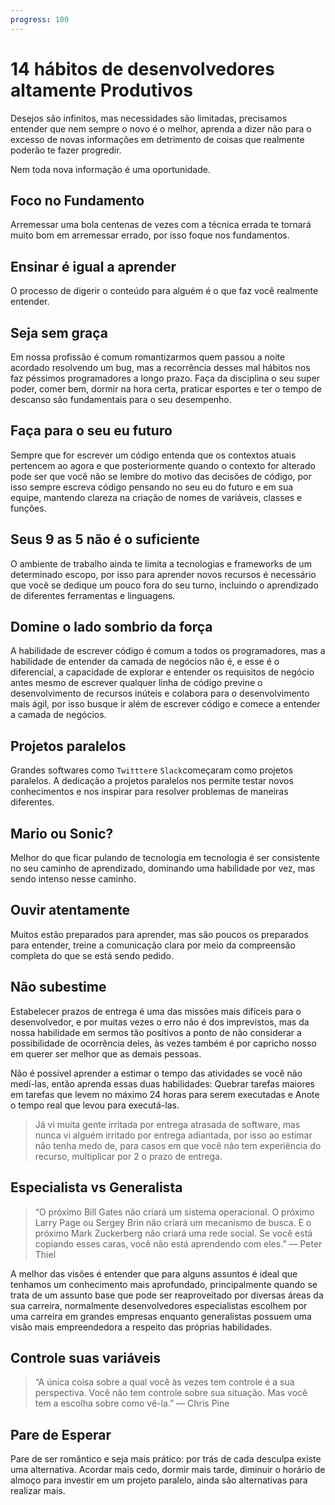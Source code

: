 ```yaml
---
progress: 100
---
```

# 14 hábitos de desenvolvedores altamente Produtivos

Desejos são infinitos, mas necessidades são limitadas, precisamos entender que nem sempre o novo é o melhor, aprenda a dizer não para o excesso de novas informações em detrimento de coisas que realmente poderão te fazer progredir.

Nem toda nova informação é uma oportunidade.
## Foco no Fundamento

Arremessar uma bola centenas de vezes com a técnica errada te tornará muito bom em arremessar errado, por isso foque nos fundamentos.

## Ensinar é igual a aprender

O processo de digerir o conteúdo para alguém é o que faz você realmente entender.

## Seja sem graça

Em nossa profissão é comum romantizarmos quem passou a noite acordado resolvendo um bug, mas a recorrência desses mal hábitos nos faz péssimos programadores a longo prazo. Faça da disciplina o seu super poder, comer bem, dormir na hora certa, praticar esportes e ter o tempo de descanso são fundamentais para o seu desempenho.

## Faça para o seu eu futuro

Sempre que for escrever um código entenda que os contextos atuais pertencem ao agora e que posteriormente quando o contexto for alterado pode ser que você não se lembre do motivo das decisões de código, por isso sempre escreva código pensando no seu eu do futuro e em sua equipe, mantendo clareza na criação de nomes de variáveis, classes e funções.

## Seus 9 as 5 não é o suficiente

O ambiente de trabalho ainda te limita a tecnologias e frameworks de um determinado escopo, por isso para aprender novos recursos é necessário que você se dedique um pouco fora do seu turno, incluindo o aprendizado de diferentes ferramentas e linguagens.

## Domine o lado sombrio da força

A habilidade de escrever código é comum a todos os programadores, mas a habilidade de entender da camada de negócios não é, e esse é o diferencial, a capacidade de explorar e entender os requisitos de negócio antes mesmo de escrever qualquer linha de código previne o desenvolvimento de recursos inúteis e colabora para o desenvolvimento mais ágil, por isso busque ir além de escrever código e comece a entender a camada de negócios.

## Projetos paralelos

Grandes softwares como `Twittter`e `Slack`começaram como projetos paralelos. A dedicação a projetos paralelos nos permite testar novos conhecimentos e nos inspirar para resolver problemas de maneiras diferentes.

## Mario ou Sonic?

Melhor do que ficar pulando de tecnologia em tecnologia é ser consistente no seu caminho de aprendizado, dominando uma habilidade por vez, mas sendo intenso nesse caminho.

## Ouvir atentamente

Muitos estão preparados para aprender, mas são poucos os preparados para entender, treine a comunicação clara por meio da compreensão completa do que se está sendo pedido.

## Não subestime

Estabelecer prazos de entrega é uma das missões mais difíceis para o desenvolvedor, e por muitas vezes o erro não é dos imprevistos, mas da nossa habilidade em sermos tão positivos a ponto de não considerar a possibilidade de ocorrência deles, às vezes também é por capricho nosso em querer ser melhor que as demais pessoas.

Não é possível aprender a estimar o tempo das atividades se você não medí-las, então aprenda essas duas habilidades: Quebrar tarefas maiores em tarefas que levem no máximo 24 horas para serem executadas e Anote o tempo real que levou para executá-las.

> Já vi muita gente irritada por entrega atrasada de software, mas nunca vi alguém irritado por entrega adiantada, por isso ao estimar não tenha medo de, para casos em que você não tem experiência do recurso, multiplicar por 2 o prazo de entrega.

## Especialista vs Generalista

> “O próximo Bill Gates não criará um sistema operacional. O próximo Larry Page ou Sergey Brin não criará um mecanismo de busca. E o próximo Mark Zuckerberg não criará uma rede social. Se você está copiando esses caras, você não está aprendendo com eles.” ― Peter Thiel

A melhor das visões é entender que para alguns assuntos é ideal que tenhamos um conhecimento mais aprofundado, principalmente quando se trata de um assunto base que pode ser reaproveitado por diversas áreas da sua carreira, normalmente desenvolvedores especialistas escolhem por uma carreira em grandes empresas enquanto generalistas possuem uma visão mais empreendedora a respeito das próprias habilidades.

## Controle suas variáveis

> “A única coisa sobre a qual você às vezes tem controle é a sua perspectiva. Você não tem controle sobre sua situação. Mas você tem a escolha sobre como vê-la.” ― Chris Pine

## Pare de Esperar

Pare de ser romântico e seja mais prático: por trás de cada desculpa existe uma alternativa. Acordar mais cedo, dormir mais tarde, diminuir o horário de almoço para investir em um projeto paralelo, ainda são alternativas para realizar mais.